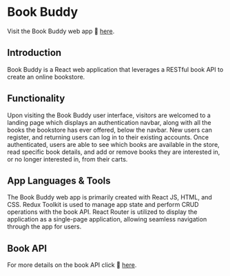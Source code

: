 # Book Buddy
Visit the Book Buddy web app 🔗 [here](https://jsjulio-bookbuddy.netlify.app/).

## Introduction
Book Buddy is a React web application that leverages a RESTful book API to create an online bookstore.

## Functionality
Upon visiting the Book Buddy user interface, visitors are welcomed to a landing page which displays an authentication navbar, along with all the books the bookstore has ever offered, below the navbar. New users can register, and returning users can log in to their existing accounts. Once authenticated, users are able to see which books are available in the store, read specific book details, and add or remove books they are interested in, or no longer interested in, from their carts.

## App Languages & Tools
The Book Buddy web app is primarily created with React JS, HTML, and CSS.
Redux Toolkit is used to manage app state and perform CRUD operations with the book API.
React Router is utilized to display the application as a single-page application, allowing seamless navigation through the app for users.

## Book API
For more details on the book API click 🔗 [here](https://fsa-book-buddy-b6e748d1380d.herokuapp.com/docs/).